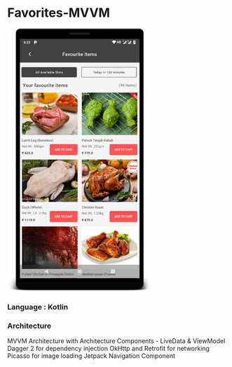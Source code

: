 # Favorites-MVVM

<img src="Screenshots/screenshot_1.png" height="600" alt="Screenshot"/>

### Language : Kotlin

### Architecture

MVVM Architecture with Architecture Components - LiveData & ViewModel
Dagger 2 for dependency injection
OkHttp and Retrofit for networking
Picasso for image loading
Jetpack Navigation Component